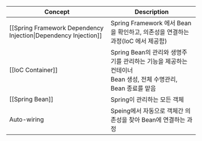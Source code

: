 | Concept                                                         | Description                                                                |
| --------------------------------------------------------------- | -------------------------------------------------------------------------- |
| [[Spring Framework Dependency Injection\|Dependency Injection]] | Spring Framework 에서 Bean을 확인하고, 의존성을 연결하는 과정(IoC 에서 제공함)                   |
| [[IoC Container]]                                               | Spring Bean의 관리와 생명주기를 관리하는 기능을 제공하는 컨테이너<br>Bean 생성, 전체 수명관리, Bean 종료를 맡음 |
| [[Spring Bean]]                                                 | Spring이 관리하는 모든 객체                                                         |
| Auto-wiring                                                     | Speing에서 자동으로 객체간 의존성을 찾아 Bean에 연결하는 과정                                    |
